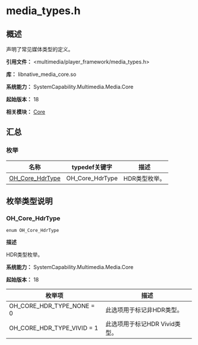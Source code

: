 # media_types.h

<!--Kit: AVCodec Kit-->
<!--Subsystem: Multimedia-->
<!--Owner: @zhanghongran-->
<!--Designer: @dpy2650--->
<!--Tester: @cyakee-->
<!--Adviser: @zengyawen-->

## 概述

声明了常见媒体类型的定义。

**引用文件：** <multimedia/player_framework/media_types.h>

**库：** libnative_media_core.so

**系统能力：** SystemCapability.Multimedia.Media.Core

**起始版本：** 18

**相关模块：** [Core](capi-core.md)

## 汇总

### 枚举

| 名称 | typedef关键字 | 描述 |
| -- | -- | -- |
| [OH_Core_HdrType](#oh_core_hdrtype) | OH_Core_HdrType | HDR类型枚举。 |

## 枚举类型说明

### OH_Core_HdrType

```
enum OH_Core_HdrType
```

**描述**

HDR类型枚举。

**系统能力：** SystemCapability.Multimedia.Media.Core

**起始版本：** 18

| 枚举项 | 描述 |
| -- | -- |
| OH_CORE_HDR_TYPE_NONE = 0 | 此选项用于标记非HDR类型。 |
| OH_CORE_HDR_TYPE_VIVID = 1 | 此选项用于标记HDR Vivid类型。 |


